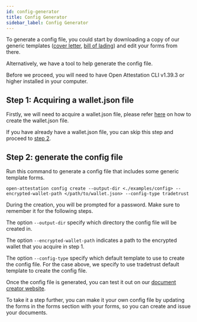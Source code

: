 ```yaml
---
id: config-generator
title: Config Generator
sidebar_label: Config Generator
---
```


To generate a config file, you could start by downloading a copy of our generic templates ([cover letter](https://docs.tradetrust.io/docs/generic-templates/cover-letter), [bill of lading](https://docs.tradetrust.io/docs/generic-templates/bill-of-lading)) and edit your forms from there.

Alternatively, we have a tool to help generate the config file.

Before we proceed, you will need to have Open Attestation CLI v1.39.3 or higher installed in your computer.

## Step 1: Acquiring a wallet.json file

Firstly, we will need to acquire a wallet.json file, please refer [here](https://www.openattestation.com/docs/verifiable-document/wallet) on how to create the wallet.json file.

If you have already have a wallet.json file, you can skip this step and proceed to [step 2](#step-2).

## Step 2: generate the config file

Run this command to generate a config file that includes some generic template forms.

```
open-attestation config create --output-dir <./examples/config> --encrypted-wallet-path </path/to/wallet.json> --config-type tradetrust

```

During the creation, you will be prompted for a password. Make sure to remember it for the following steps.

The option `--output-dir` specify which directory the config file will be created in.

The option `--encrypted-wallet-path` indicates a path to the encrypted wallet that you acquire in step 1.

The option `--config-type` specify which default template to use to create the config file. For the case above, we specify to use tradetrust default template to create the config file.

Once the config file is generated, you can test it out on our [document creator website](https://creator.tradetrust.io/).

To take it a step further, you can make it your own config file by updating the forms in the forms section with your forms, so you can create and issue your documents.
